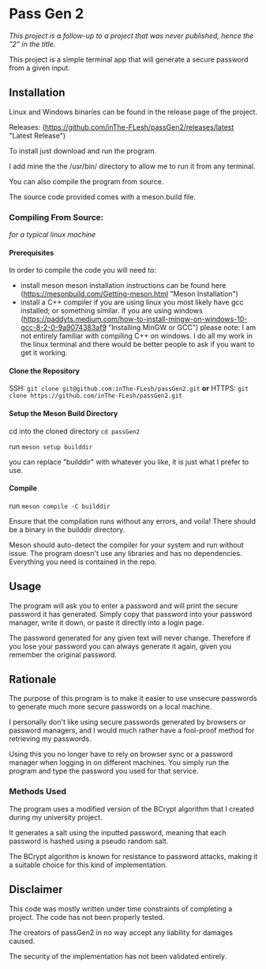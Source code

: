 # Pass Gen 2
*This project is a follow-up to a project that was never published, hence the "2" in the title.*

This project is a simple terminal app that will generate a secure password from a given input.

## Installation
Linux and Windows binaries can be found in the release page of the project. 

Releases: (https://github.com/inThe-FLesh/passGen2/releases/latest "Latest Release")

To install just download and run the program.

I add mine the the /usr/bin/ directory to allow me to run it from any terminal.

You can also compile the program from source.

The source code provided comes with a meson.build file.

### Compiling From Source:
*for a typical linux machine*

#### Prerequisites 
In order to compile the code you will need to:
- install meson
    meson installation instructions can be found here (https://mesonbuild.com/Getting-meson.html "Meson Installation")
- install a C++ compiler
    if you are using linux you most likely have gcc installed; or something similar.
    if you are using windows (https://paddyts.medium.com/how-to-install-mingw-on-windows-10-gcc-8-2-0-9a9074383af9 "Installing MinGW or GCC")
  please note: I am not entirely familiar with compiling C++ on windows. I do all my work in the linux terminal and there would be better people to ask if you want to get it working.

#### Clone the Repository
SSH: `git clone git@github.com:inThe-FLesh/passGen2.git`
**or**
HTTPS: `git clone https://github.com/inThe-FLesh/passGen2.git`

#### Setup the Meson Build Directory
cd into the cloned directory 
`cd passGen2`

run
`meson setup builddir`

you can replace "builddir" with whatever you like, it is just what I prefer to use.

#### Compile
run
`meson compile -C builddir`

Ensure that the compilation runs without any errors, and voila! There should be a binary in the builddir directory.

Meson should auto-detect the compiler for your system and run without issue. The program doesn't use any libraries and has no dependencies. Everything you need is contained in the repo.

## Usage
The program will ask you to enter a password and will print the secure password it has generated. 
Simply copy that password into your password manager, write it down, or paste it directly into a login page.

The password generated for any given text will never change. Therefore if you lose your password you can always generate it again, 
given you remember the original password.

## Rationale
The purpose of this program is to make it easier to use unsecure passwords to generate much more secure passwords on a local machine.

I personally don't like using secure passwords generated by browsers or password managers, and I would much rather have a fool-proof method for retrieving my passwords.

Using this you no longer have to rely on browser sync or a password manager when logging in on different machines. You simply run the program and type the password you used for that service.

### Methods Used
The program uses a modified version of the BCrypt algorithm that I created during my university project.

It generates a salt using the inputted password, meaning that each password is hashed using a pseudo random salt.

The BCrypt algorithm is known for resistance to password attacks, making it a suitable choice for this kind of implementation.

## Disclaimer
This code was mostly written under time constraints of completing a project. The code has not been properly tested.

The creators of passGen2 in no way accept any liability for damages caused. 

The security of the implementation has not been validated entirely.
